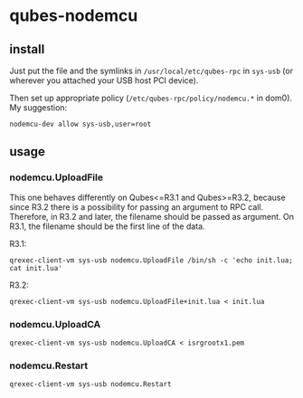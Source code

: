 # qubes-nodemcu

## install

Just put the file and the symlinks in `/usr/local/etc/qubes-rpc` in `sys-usb`
(or wherever you attached your USB host PCI device).

Then set up appropriate policy (`/etc/qubes-rpc/policy/nodemcu.*` in dom0).
My suggestion:

```
nodemcu-dev allow sys-usb,user=root
```

## usage

### nodemcu.UploadFile

This one behaves differently on Qubes<=R3.1 and Qubes>=R3.2, because since R3.2
there is a possibility for passing an argument to RPC call. Therefore, in R3.2
and later, the filename should be passed as argument. On R3.1, the filename
should be the first line of the data.

R3.1:
```
qrexec-client-vm sys-usb nodemcu.UploadFile /bin/sh -c 'echo init.lua; cat init.lua'
```

R3.2:
```
qrexec-client-vm sys-usb nodemcu.UploadFile+init.lua < init.lua
```

### nodemcu.UploadCA
```
qrexec-client-vm sys-usb nodemcu.UploadCA < isrgrootx1.pem
```

### nodemcu.Restart
```
qrexec-client-vm sys-usb nodemcu.Restart
```

<!-- vim: set ft=markdown ts=4 sts=4 sw=4 et tw=80 : -->
